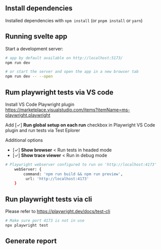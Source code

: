 ## Install dependencies
Installed dependencies with `npm install` (or `pnpm install` or `yarn`)

## Running svelte app
Start a development server:

```bash
# app by default available on http://localhost:5173/
npm run dev

# or start the server and open the app in a new browser tab
npm run dev -- --open
```

## Rum playwright tests via VS code
Install VS Code Playwright plugin https://marketplace.visualstudio.com/items?itemName=ms-playwright.playwright


Add [✓] **Run global setup on each run** checkbox in Playwright VS Code plugin and run tests via Test Eplorer

Additional options
- [✓] **Show browser** < Run tests in headed mode
- [✓] **Show trace viewer** < Run in debug mode
```bash
# Playwright webserver configured to run on 'http://localhost:4173'
	webServer: {
		command: 'npm run build && npm run preview',
		 url: 'http://localhost:4173'
	}
```

## Run playwright tests via cli
Please refer to https://playwright.dev/docs/test-cli
```bash
# Make sure port 4173 is not in use
npx playwright test
```
## Generate report 
